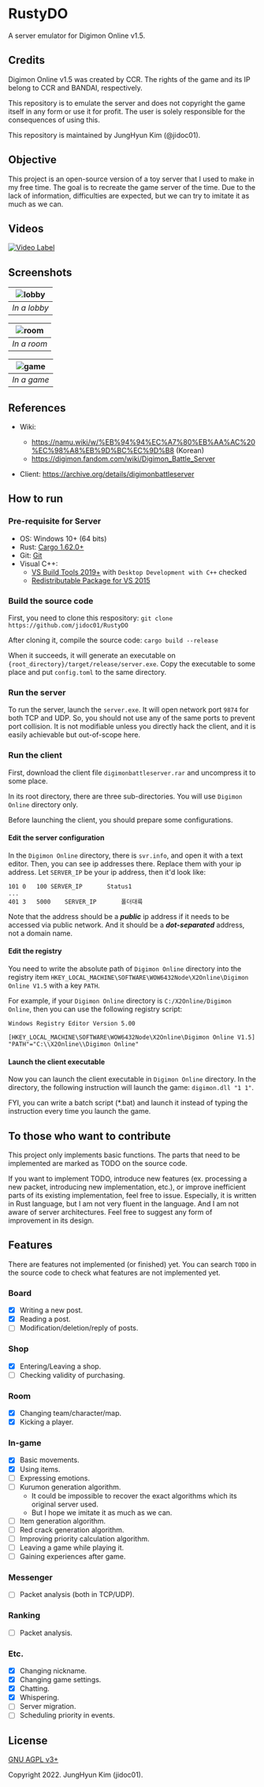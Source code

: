 RustyDO
=================================

A server emulator for Digimon Online v1.5.


## Credits

Digimon Online v1.5 was created by CCR. The rights of the game and its IP belong
to CCR and BANDAI, respectively.

This repository is to emulate the server and does not copyright the game itself
in any form or use it for profit. The user is solely responsible for the
consequences of using this.

This repository is maintained by JungHyun Kim (@jidoc01).

## Objective

This project is an open-source version of a toy server that I used to make in my
free time. The goal is to recreate the game server of the time. Due to the lack
of information, difficulties are expected, but we can try to imitate it as much
as we can.

## Videos

[![Video Label](http://img.youtube.com/vi/qFHj128fxyM/0.jpg)](https://youtu.be/qFHj128fxyMI)

## Screenshots

| ![lobby](https://user-images.githubusercontent.com/12146267/183245660-494904c7-a072-4f31-839e-db5fffd7d04d.png) |
|:--:|
| *In a lobby* |

| ![room](https://user-images.githubusercontent.com/12146267/183245665-af69dc61-a110-4577-a1e3-a4baa2fc7247.png) |
|:--:|
| *In a room* |

| ![game](https://user-images.githubusercontent.com/12146267/183245667-5524b15f-648a-4d35-aaf6-b6dbb95eb018.png) | 
|:--:| 
| *In a game* |

## References

+ Wiki:
  + https://namu.wiki/w/%EB%94%94%EC%A7%80%EB%AA%AC%20%EC%98%A8%EB%9D%BC%EC%9D%B8 (Korean)
  + https://digimon.fandom.com/wiki/Digimon_Battle_Server

+ Client: https://archive.org/details/digimonbattleserver


## How to run

### Pre-requisite for Server

+ OS: Windows 10+ (64 bits)
+ Rust: [Cargo 1.62.0+](https://www.rust-lang.org/tools/install)
+ Git: [Git](https://git-scm.com/downloads)
+ Visual C++:
  + [VS Build Tools 2019+](https://visualstudio.microsoft.com/thank-you-downloading-visual-studio/?sku=BuildTools&rel=16) with `Desktop Development with C++` checked
  + [Redistributable Package for VS 2015](https://www.microsoft.com/ko-kr/download/details.aspx?id=48145)

### Build the source code

First, you need to clone this respository: 
`git clone https://github.com/jidoc01/RustyDO`

After cloning it, compile the source code:
`cargo build --release`

When it succeeds, it will generate an executable on `{root_directory}/target/release/server.exe`. Copy the executable to some place and put `config.toml` to the same directory.

### Run the server

To run the server, launch the `server.exe`. It will open network port `9874` for both TCP and UDP. So, you should not use any of the same ports to prevent port collision. It is not modifiable unless you directly hack the client, and it is easily achievable but  out-of-scope here.

### Run the client

First, download the client file `digimonbattleserver.rar` and uncompress it to some place.

In its root directory, there are three sub-directories. You will use `Digimon Online` directory only.

Before launching the client, you should prepare some configurations.

#### Edit the server configuration

In the `Digimon Online` directory, there is `svr.info`, and open it with a text editor. Then, you can see ip addresses there. Replace them with your ip address. Let `SERVER_IP` be your ip address, then it'd look like:

```
101	0	100	SERVER_IP		Status1
...
401	3	5000	SERVER_IP		폴더대륙
```

Note that the address should be a ***public*** ip address if it needs to be accessed via public network. And it should be a ***dot-separated*** address, not a domain name.

#### Edit the registry

You need to write the absolute path of `Digimon Online` directory into the registry item  `HKEY_LOCAL_MACHINE\SOFTWARE\WOW6432Node\X2Online\Digimon Online V1.5` with a key `PATH`.

For example, if your `Digimon Online` directory is `C:/X2Online/Digimon Online`, then you can use the following registry script:

```
Windows Registry Editor Version 5.00

[HKEY_LOCAL_MACHINE\SOFTWARE\WOW6432Node\X2Online\Digimon Online V1.5]
"PATH"="C:\\X2Online\\Digimon Online"
```

#### Launch the client executable

Now you can launch the client executable in `Digimon Online` directory. In the directory, the following instruction will launch the game: `digimon.dll "1 1"`.

FYI, you can write a batch script (*.bat) and launch it instead of typing the instruction every time you launch the game.


## To those who want to contribute

This project only implements basic functions. The parts that need to be
implemented are marked as TODO on the source code.

If you want to implement TODO, introduce new features (ex. processing a new
packet, introducing new implementation, etc.), or improve inefficient parts of
its existing implementation, feel free to issue. Especially, it is written in
Rust language, but I am not very fluent in the language. And I am not aware of
server architectures. Feel free to suggest any form of improvement in its design.


## Features

There are features not implemented (or finished) yet. You can search `TODO` in the source code to check what features are not implemented yet.

### Board
- [x] Writing a new post.
- [x] Reading a post.
- [ ] Modification/deletion/reply of posts.

### Shop
- [x] Entering/Leaving a shop.
- [ ] Checking validity of purchasing.

### Room
- [x] Changing team/character/map.
- [x] Kicking a player.

### In-game
- [x] Basic movements.
- [x] Using items.
- [ ] Expressing emotions.
- [ ] Kurumon generation algorithm.
  + It could be impossible to recover the exact algorithms which its original server used.
  + But I hope we imitate it as much as we can.
- [ ] Item generation algorithm.
- [ ] Red crack generation algorithm.
- [ ] Improving priority calculation algorithm.
- [ ] Leaving a game while playing it.
- [ ] Gaining experiences after game.

### Messenger
- [ ] Packet analysis (both in TCP/UDP).

### Ranking
- [ ] Packet analysis.

### Etc.
- [x] Changing nickname.
- [x] Changing game settings.
- [x] Chatting.
- [x] Whispering.
- [ ] Server migration.
- [ ] Scheduling priority in events.

## License

[GNU AGPL v3+](https://www.gnu.org/licenses/agpl-3.0.en.html)

Copyright 2022. JungHyun Kim (jidoc01).